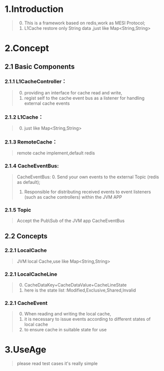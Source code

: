 # 1.Introduction
> 0. This is a framework based on redis,work as MESI Protocol;
> 1. L1Cache restore only String data ,just like Map<String,String>

# 2.Concept

## 2.1 Basic Components

### 2.1.1 L1CacheController：
 > 0. providing an interface for cache read and write, 
 > 1. regist self to the cache event bus as a listener for handling external cache events
 
### 2.1.2 L1Cache：
> 0. just like Map<String,String>

### 2.1.3 RemoteCache：
> remote cache implement,default redis

### 2.1.4 CacheEventBus: 
> CacheEventBus:
> 0. Send your own events to the external Topic (redis as default);
> 1. Responsible for distributing received events to event listeners (such as cache controllers) within the JVM APP

### 2.1.5 Topic
> Accept the Pub\Sub of the JVM app CacheEventBus

## 2.2 Concepts

### 2.2.1 LocalCache
>  JVM local Cache,use like Map<String,String>

### 2.2.1 LocalCacheLine
> 0. CacheDataKey+CacheDataValue+CacheLineState
> 1. here is the state list :Modified,Exclusive,Shared,Invalid

### 2.2.1 CacheEvent
> 0. When reading and writing the local cache, 
> 1. it is necessary to issue events according to different states of local cache
> 2. to ensure cache in suitable state for use

# 3.UseAge

> please read test cases
> it's really simple
